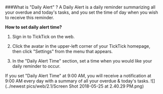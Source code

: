 ###What is "Daily Alert" ?
A Daily Alert is a daily reminder summarizing all your overdue and today's tasks, and you set the time of day when you wish to receive this reminder.


**How to set daily alert time?**

1. Sign in to TickTick on the web.

2. Click the avatar in the upper-left corner of your TickTick homepage, then click "Settings" from the menu that appears. 

3. In the "Daily Alert Time" section, set a time when you would like your daily reminder to occur.



If you set "Daily Alert Time" at 9:00 AM, you will receive a notification at 9:00 AM every day with a summary of all your overdue & today's tasks.
![](../newest pics/web/2.1/Screen Shot 2018-05-25 at 2.40.29 PM.png)
